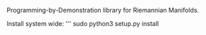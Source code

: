 Programming-by-Demonstration library for Riemannian Manifolds.

Install system wide:
''' sudo python3 setup.py install
